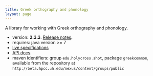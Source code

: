 ```yaml
---
title: Greek orthography and phonology
layout: page
---
```




A library for working with Greek orthography and phonology.

- version: **2.3.3**. [Release notes](releases).
- requires: java version >= 7
- [live specifications](specs/GreekLang.html)
- [API docs](api)
- maven identifiers: group `edu.holycross.shot`, package `greekcommon`, available from the repository at `http://beta.hpcc.uh.edu/nexus/content/groups/public`
